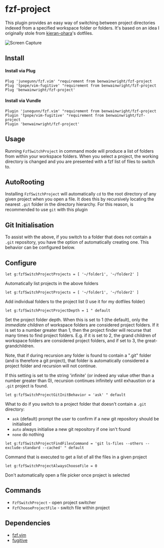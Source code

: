 # fzf-project

This plugin provides an easy way of switching between project directories
indexed from a specified workspace folder or folders. It's based on an idea I
originally stole from [kieran-ohara](https://github.com/kieran-ohara)'s
dotfiles.

![Screen Capture](./doc/images/fzf-project.gif)

## Install

#### Install via Plug

```vim
Plug 'junegunn/fzf.vim' "requirement from benwainwright/fzf-project
Plug 'tpope/vim-fugitive' "requirement from benwainwright/fzf-project
Plug 'benwainwright/fzf-project'
```

#### Install via Vundle

```vim
Plugin 'junegunn/fzf.vim' "requirement from benwainwright/fzf-project
Plugin 'tpope/vim-fugitive' "requirement from benwainwright/fzf-project
Plugin 'benwainwright/fzf-project'
```

## Usage

Running `FzfSwitchProject` in command mode will produce a list of folders from
within your workspace folders. When you select a project, the working directory
is changed and you are presented with a fzf list of files to switch to.

## AutoRooting

Installing `FzfSwitchProject` will automatically `cd` to the root directory of
any given project when you open a file. It does this by recursively locating the
nearest `.git` folder in the directory hierarchy. For this reason, is
recommended to use `git` with this plugin

## Git Initialisation

To assist with the above, if you switch to a folder that does not contain a
`.git` repository, you have the option of automatically creating one. This
behavior can be configured below.

## Configure

```vim
let g:fzfSwitchProjectProjects = [ '~/folder1', '~/folder2' ]
```

Automatically list projects in the above folders

```vim
let g:fzfSwitchProjectProjects = [ '~/folder1', '~/folder2' ]
```

Add individual folders to the project list (I use it for my
dotfiles folder)

```
let g:fzfSwitchProjectProjectDepth = 1 " default
```

Set the project folder depth. When this is set to 1 (the default), only the _immediate children_ of workspace folders are considered project folders. If it is set to a number greater than 1, then the project finder will recurse that many times to find project folders. E.g. if it is set to 2, the grand children of workspace folders are considered project folders, and if set to 3, the great-grandchildren.

Note, that if during recursion any folder is found to contain a ".git" folder (and is therefore a git project), that folder is automatically considered a project folder and recursion will not continue.

If this setting is set to the string 'infinite' (or indeed any value other than a number greater than 0), recursion continues infinitely until exhaustion or a `.git` project is found.

```vim
let g:fzfSwitchProjectGitInitBehavior = 'ask' " default
```

What to do if you switch to a project folder that doesn't contain a `.git`
directory:

- `ask` (default) prompt the user to confirm if a new git repository should be
  initialised
- `auto` always initialise a new git repository if one isn't found
- `none` do nothing

```vim
let g:fzfSwitchProjectFindFilesCommand = 'git ls-files --others --exclude-standard --cached' " default
```

Command that is executed to get a list of all the files in a given project

```vim
let g:fzfSwitchProjectAlwaysChooseFile = 0
```

Don't automatically open a file picker once project is selected

## Commands

- `FzfSwitchProject` - open project switcher
- `FzfChooseProjectFile` - switch file within project

## Dependencies

- [fzf.vim](https://github.com/junegunn/fzf.vim)
- [fugitive](https://github.com/tpope/vim-fugitive)
